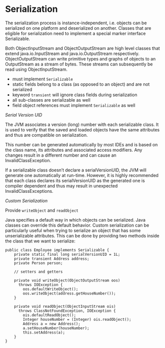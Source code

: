 # Serialization

The serialization process is instance-independent, i.e. objects can be
serialized on one platform and deserialized on another. Classes that are
eligible for serialization need to implement a special marker interface
Serializable.

Both ObjectInputStream and ObjectOutputStream are high level classes that
extend java.io.InputStream and java.io.OutputStream respectively.
ObjectOutputStream can write primitive types and graphs of objects to an
OutputStream as a stream of bytes. These streams can subsequently be read using
ObjectInputStream.


- must implement `Serializable`
- static fields belong to a class (as opposed to an object) and are not serialized
- keyword `transient` will ignore class fields during serialization
- all sub-classes are serializable as well
- field object references must implement `Serializable` as well

*Serial Version UID*

The JVM associates a version (long) number with each serializable class. It is
used to verify that the saved and loaded objects have the same attributes and
thus are compatible on serialization.

This number can be generated automatically by most IDEs and is based on the
class name, its attributes and associated access modifiers. Any changes result
in a different number and can cause an InvalidClassException.

If a serializable class doesn’t declare a serialVersionUID, the JVM will
generate one automatically at run-time. However, it is highly recommended that
each class declares its serialVersionUID as the generated one is compiler
dependent and thus may result in unexpected InvalidClassExceptions.

*Custom Serialization*

Provide `writeObject` and `readObject`

Java specifies a default way in which objects can be serialized. Java classes
can override this default behavior. Custom serialization can be particularly
useful when trying to serialize an object that has some unserializable
attributes. This can be done by providing two methods inside the class that we
want to serialize:

```
public class Employee implements Serializable {
    private static final long serialVersionUID = 1L;
    private transient Address address;
    private Person person;
 
    // setters and getters
 
    private void writeObject(ObjectOutputStream oos) 
      throws IOException {
        oos.defaultWriteObject();
        oos.writeObject(address.getHouseNumber());
    }
 
    private void readObject(ObjectInputStream ois) 
      throws ClassNotFoundException, IOException {
        ois.defaultReadObject();
        Integer houseNumber = (Integer) ois.readObject();
        Address a = new Address();
        a.setHouseNumber(houseNumber);
        this.setAddress(a);
    }
}
```
